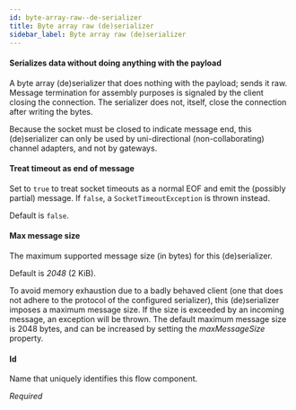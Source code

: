 ```yaml
---
id: byte-array-raw--de-serializer
title: Byte array raw (de)serializer
sidebar_label: Byte array raw (de)serializer
---
```

#### Serializes data without doing anything with the payload
A byte array (de)serializer that does nothing with the payload; sends it raw. Message termination for assembly purposes is signaled by the client closing the connection. The serializer does not, itself, close the connection after writing the bytes.

Because the socket must be closed to indicate message end, this (de)serializer can only be used by uni-directional (non-collaborating) channel adapters, and not by gateways.

#### Treat timeout as end of message
Set to <code>true</code> to treat socket timeouts as a normal EOF and emit the (possibly partial) message. If <code>false</code>, a <code>SocketTimeoutException</code> is thrown instead.

Default is <code>false</code>.

#### Max message size
The maximum supported message size (in bytes) for this (de)serializer.

Default is <i>2048</i> (2 KiB).

To avoid memory exhaustion due to a badly behaved client (one that does not adhere to the protocol of the configured serializer), this (de)serializer imposes a maximum message size. If the size is exceeded by an incoming message, an exception will be thrown. The default maximum message size is 2048 bytes, and can be increased by setting the <i>maxMessageSize</i> property.

#### Id
Name that uniquely identifies this flow component.

<i>Required</i>

